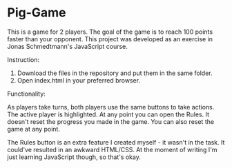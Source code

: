 # Pig-Game
This is a game for 2 players. The goal of the game is to reach 100 points faster than your opponent. This project was developed as an exercise in Jonas Schmedtmann's JavaScript course.

Instruction:
1. Download the files in the repository and put them in the same folder.
2. Open index.html in your preferred browser.

Functionality:

As players take turns, both players use the same buttons to take actions. The active player is highlighted. At any point you can open the Rules. It doesn't reset the progress you made in the game. You can also reset the game at any point.

The Rules button is an extra feature I created myself - it wasn't in the task. It could've resulted in an awkward HTML/CSS. At the moment of writing I'm just learning JavaScript though, so that's okay.
